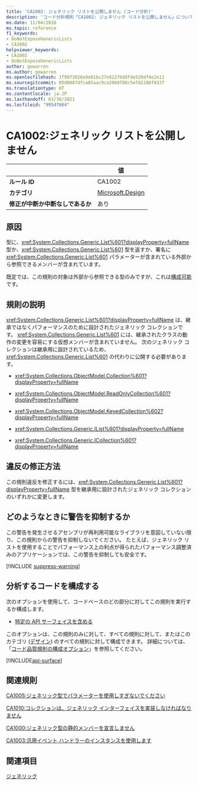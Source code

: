 ```yaml
---
title: 'CA1002: ジェネリック リストを公開しません (コード分析)'
description: 'コード分析規則「CA1002: ジェネリック リストを公開しません」について説明します'
ms.date: 11/04/2016
ms.topic: reference
f1_keywords:
- DoNotExposeGenericLists
- CA1002
helpviewer_keywords:
- CA1002
- DoNotExposeGenericLists
author: gewarren
ms.author: gewarren
ms.openlocfilehash: 1f9973026e9e81bc27e81278d8fde520df4e2e11
ms.sourcegitcommit: 05d0087dfca85aac9ca2960f86c5efd218bf833f
ms.translationtype: HT
ms.contentlocale: ja-JP
ms.lasthandoff: 03/30/2021
ms.locfileid: "99547604"
---
```

# <a name="ca1002-do-not-expose-generic-lists"></a>CA1002:ジェネリック リストを公開しません

| | 値 |
|-|-|
| **ルール ID** |CA1002|
| **カテゴリ** |[Microsoft.Design](design-warnings.md)|
| **修正が中断か中断なしであるか** |あり|

## <a name="cause"></a>原因

型に、<xref:System.Collections.Generic.List%601?displayProperty=fullName> 型か、<xref:System.Collections.Generic.List%601> 型を返すか、署名に <xref:System.Collections.Generic.List%601> パラメーターが含まれている外部から参照できるメンバーが含まれています。

既定では、この規則の対象は外部から参照できる型のみですが、これは[構成可能](#configure-code-to-analyze)です。

## <a name="rule-description"></a>規則の説明

<xref:System.Collections.Generic.List%601?displayProperty=fullName> は、継承ではなくパフォーマンスのために設計されたジェネリック コレクションです。 <xref:System.Collections.Generic.List%601> には、継承されたクラスの動作の変更を容易にする仮想メンバーが含まれていません。 次のジェネリック コレクションは継承用に設計されているため、<xref:System.Collections.Generic.List%601> の代わりに公開する必要があります。

- <xref:System.Collections.ObjectModel.Collection%601?displayProperty=fullName>

- <xref:System.Collections.ObjectModel.ReadOnlyCollection%601?displayProperty=fullName>

- <xref:System.Collections.ObjectModel.KeyedCollection%602?displayProperty=fullName>

- <xref:System.Collections.Generic.IList%601?displayProperty=fullName>

- <xref:System.Collections.Generic.ICollection%601?displayProperty=fullName>

## <a name="how-to-fix-violations"></a>違反の修正方法

この規則違反を修正するには、<xref:System.Collections.Generic.List%601?displayProperty=fullName> 型を継承用に設計されたジェネリック コレクションのいずれかに変更します。

## <a name="when-to-suppress-warnings"></a>どのようなときに警告を抑制するか

この警告を発生させるアセンブリが再利用可能なライブラリを意図していない限り、この規則からの警告を抑制しないでください。 たとえば、ジェネリック リストを使用することでパフォーマンス上の利点が得られたパフォーマンス調整済みのアプリケーションでは、この警告を抑制しても安全です。

[!INCLUDE [suppress-warning](../../../../includes/code-analysis/suppress-warning.md)]

## <a name="configure-code-to-analyze"></a>分析するコードを構成する

次のオプションを使用して、コードベースのどの部分に対してこの規則を実行するか構成します。

- [特定の API サーフェイスを含める](#include-specific-api-surfaces)

このオプションは、この規則のみに対して、すべての規則に対して、またはこのカテゴリ ([デザイン](design-warnings.md)) のすべての規則に対して構成できます。 詳細については、「[コード品質規則の構成オプション](../code-quality-rule-options.md)」を参照してください。

[!INCLUDE[api-surface](~/includes/code-analysis/api-surface.md)]

## <a name="related-rules"></a>関連規則

[CA1005:ジェネリック型でパラメーターを使用しすぎないでください](ca1005.md)

[CA1010:コレクションは、ジェネリック インターフェイスを実装しなければなりません](ca1010.md)

[CA1000:ジェネリック型の静的メンバーを宣言しません](ca1000.md)

[CA1003:汎用イベント ハンドラーのインスタンスを使用します](ca1003.md)

## <a name="see-also"></a>関連項目

[ジェネリック](../../../csharp/programming-guide/generics/index.md)
